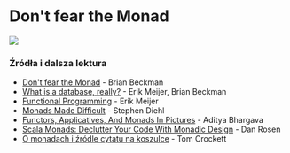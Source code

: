 # Don't fear the Monad

![](http://image.spreadshirtmedia.net/image-server/v1/products/115205650/views/1,width=350,height=350,appearanceId=5.png)

### Źródła i dalsza lektura
* [Don't fear the Monad](https://channel9.msdn.com/Shows/Going+Deep/Brian-Beckman-Dont-fear-the-Monads) - Brian Beckman
* [What is a database, really?](https://channel9.msdn.com/Series/Beckman-Meijer-Overdrive/Brian-Beckman-and-Erik-Meijer-What-is-a-database-really) - Erik Meijer, Brian Beckman
* [Functional Programming](https://channel9.msdn.com/Shows/Going+Deep/Erik-Meijer-Functional-Programming) - Erik Meijer
* [Monads Made Difficult](http://www.stephendiehl.com/posts/monads.html) - Stephen Diehl
* [Functors, Applicatives, And Monads In Pictures](http://adit.io/posts/2013-04-17-functors,_applicatives,_and_monads_in_pictures.html) - Aditya Bhargava
* [Scala Monads: Declutter Your Code With Monadic Design](https://www.youtube.com/watch?v=Mw_Jnn_Y5iA) - Dan Rosen
* [O monadach i źródle cytatu na koszulce](http://stackoverflow.com/a/3870310/572370) - Tom Crockett